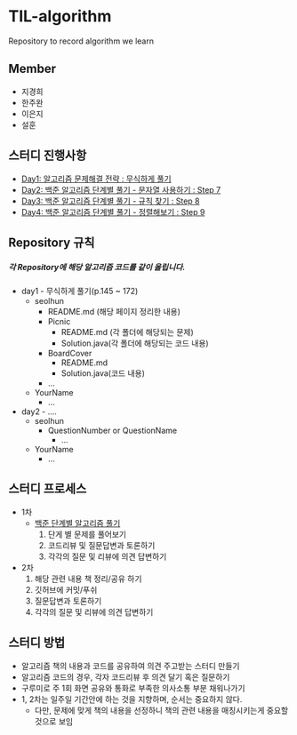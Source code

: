 # TIL-algorithm
Repository to record algorithm we learn

## Member
- 지경희
- 한주완
- 이은지
- 설훈

## 스터디 진행사항
- [Day1: 알고리즘 문제해결 전략 : 무식하게 풀기](https://github.com/Seolhun/TIL-algorithm/tree/master/day1/)
- [Day2: 백준 알고리즘 단계별 풀기 - 문자열 사용하기 : Step 7](https://github.com/Seolhun/TIL-algorithm/tree/master/day2/)
- [Day3: 백준 알고리즘 단계별 풀기 - 규칙 찾기 : Step 8](https://github.com/Seolhun/TIL-algorithm/tree/master/day3/)
- [Day4: 백준 알고리즘 단계별 풀기 - 정렬해보기 : Step 9](https://github.com/Seolhun/TIL-algorithm/tree/master/day4/)

## Repository 규칙
##### 각 Repository에 해당 알고리즘 코드를 같이 올립니다.
- day1 - 무식하게 풀기(p.145 ~ 172)
    - seolhun
        - README.md (해당 페이지 정리한 내용)
        - Picnic
            - README.md (각 폴더에 해당되는 문제)
            - Solution.java(각 폴더에 해당되는 코드 내용)
        - BoardCover
            - README.md
            - Solution.java(코드 내용)
        - ...
    - YourName
        - ...
- day2 - ....
    - seolhun
        - QuestionNumber or QuestionName
            - ...
    - YourName
        - ...

## 스터디 프로세스
- 1차
    - [백준 단계별 알고리즘 풀기](https://www.acmicpc.net/step)
        1. 단게 별 문제를 풀어보기
        2. 코드리뷰 및 질문답변과 토론하기
        3. 각각의 질문 및 리뷰에 의견 답변하기
- 2차
    1. 해당 관련 내용 책 정리/공유 하기
    2. 깃허브에 커밋/푸쉬
    3. 질문답변과 토론하기
    4. 각각의 질문 및 리뷰에 의견 답변하기

## 스터디 방법
- 알고리즘 책의 내용과 코드를 공유하여 의견 주고받는 스터디 만들기
- 알고리즘 코드의 경우, 각자 코드리뷰 후 의견 달기 혹은 질문하기
- 구루미로 주 1회 화면 공유와 통화로 부족한 의사소통 부분 채워나가기
- 1, 2차는 일주일 기간안에 하는 것을 지향하며, 순서는 중요하지 않다.
    - 다만, 문제에 맞게 책의 내용을 선정하니 책의 관련 내용을 매칭시키는게 중요할 것으로 보임
